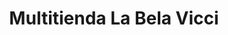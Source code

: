 ---
title: "Multitienda La Bela Vicci"
url: /almendralejo/multitienda-la-bela-vicci/
shop: Lebensmittel
---